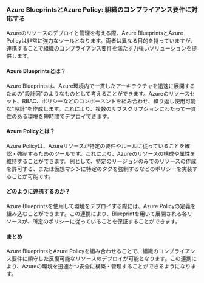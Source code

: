 ### Azure BlueprintsとAzure Policy: 組織のコンプライアンス要件に対応する

Azureのリソースのデプロイと管理を考える際、Azure BlueprintsとAzure Policyは非常に強力なツールとなります。両者は異なる目的を持っていますが、連携することで組織のコンプライアンス要件を満たす力強いソリューションを提供します。

#### Azure Blueprintsとは？

Azure Blueprintsは、Azure環境内で一貫したアーキテクチャを迅速に展開するための"設計図"のようなものとして考えることができます。Azureのリソースセット、RBAC、ポリシーなどのコンポーネントを組み合わせ、繰り返し使用可能な"設計"を作成します。これにより、複数のサブスクリプションにわたって一貫性のある環境を短時間でデプロイできます。

#### Azure Policyとは？

Azure Policyは、Azureリソースが特定の要件やルールに従っていることを確認・強制するためのツールです。これにより、Azureのリソースの構成や属性を維持することができます。例として、特定のリージョンのみでのリソースの作成を許可する、または仮想マシンに特定のタグを強制するなどのポリシーを実装することが可能です。

#### どのように連携するのか？

Azure Blueprintsを使用して環境をデプロイする際には、Azure Policyの定義を組み込むことができます。この連携により、Blueprintを用いて展開される各リソースが、所定のポリシーに従っていることを保証することができます。

#### まとめ

Azure BlueprintsとAzure Policyを組み合わせることで、組織のコンプライアンス要件に順守した反復可能なリソースのデプロイが可能となります。この連携により、Azureの環境を迅速かつ安全に構築・管理することができるようになります。
